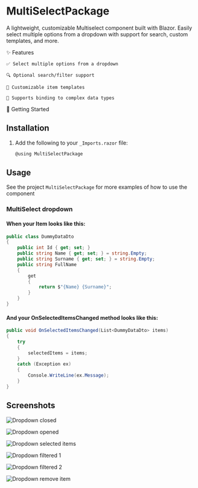 # MultiSelectPackage

A lightweight, customizable Multiselect component built with Blazor. Easily select multiple options from a dropdown with support for search, custom templates, and more.

✨ Features

    ✅ Select multiple options from a dropdown

    🔍 Optional search/filter support

    🎨 Customizable item templates

    🧩 Supports binding to complex data types


🚀 Getting Started
## Installation
1. Add the following to your `_Imports.razor` file:
    ```csharp
    @using MultiSelectPackage
    ```
## Usage
See the project `MultiSelectPackage` for more examples of how to use the component

### MultiSelect dropdown
<MultiSelect T="DummyDataDto"
	Items="DummyData"
	DisplayProperty="FullName"
	IdentifierProperty="Id"
	ValuesChanged="OnSelectedItemsChanged"
	CanSearch="true"
	SearchPlaceHolder="Search..."
	CustomStyle=""
	Width="35%" />

#### When your Item looks like this:
```csharp
public class DummyDataDto
{
	public int Id { get; set; }
	public string Name { get; set; } = string.Empty;
	public string Surname { get; set; } = string.Empty;
	public string FullName
	{
		get
		{
			return $"{Name} {Surname}";
		}
	}
}
```

#### And your OnSelectedItemsChanged method looks like this:

```csharp
public void OnSelectedItemsChanged(List<DummyDataDto> items)
{
	try
	{
		selectedItems = items;
	}
	catch (Exception ex)
	{
		Console.WriteLine(ex.Message);
	}
}
```
## Screenshots
![Dropdown closed](https://github.com/user-attachments/assets/52b62d27-8cb5-4dfd-b01f-21089f3f2d27)

![Dropdown opened](https://github.com/user-attachments/assets/4456a168-d161-481c-9579-16badcca7208)

![Dropdown selected items](https://github.com/user-attachments/assets/b700618c-0e52-4305-a6aa-1e614b23488c)

![Dropdown filtered 1](https://github.com/user-attachments/assets/78dd2dfc-1d3a-47de-80fa-650e79059beb)

![Dropdown filtered 2](https://github.com/user-attachments/assets/d3318230-5b14-4e92-bdc4-32da29a884ff)

![Dropdown remove item](https://github.com/user-attachments/assets/ebc73031-2e90-4b8a-9ed6-2da623a60ee4)
